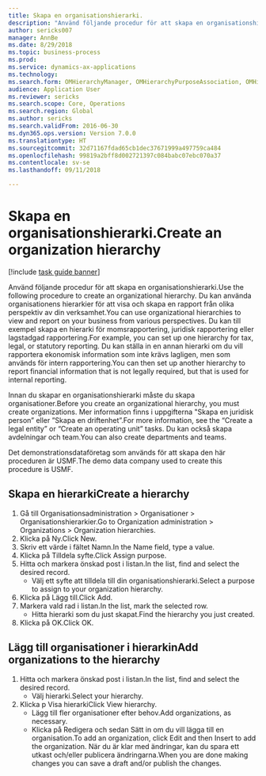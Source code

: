 ```yaml
--- 
title: Skapa en organisationshierarki.
description: "Använd följande procedur för att skapa en organisationshierarki."
author: sericks007
manager: AnnBe
ms.date: 8/29/2018
ms.topic: business-process
ms.prod: 
ms.service: dynamics-ax-applications
ms.technology: 
ms.search.form: OMHierarchyManager, OMHierarchyPurposeAssociation, OMHierarchySelection, HierarchyDesigner
audience: Application User
ms.reviewer: sericks
ms.search.scope: Core, Operations
ms.search.region: Global
ms.author: sericks
ms.search.validFrom: 2016-06-30
ms.dyn365.ops.version: Version 7.0.0
ms.translationtype: HT
ms.sourcegitcommit: 32d71167fdad65cb1dec37671999a497759ca484
ms.openlocfilehash: 99819a2bff8d002721397c084babc07ebc070a37
ms.contentlocale: sv-se
ms.lasthandoff: 09/11/2018

---
```

# <a name="create-an-organization-hierarchy"></a><span data-ttu-id="bfbd0-103">Skapa en organisationshierarki.</span><span class="sxs-lookup"><span data-stu-id="bfbd0-103">Create an organization hierarchy</span></span>

[!include [task guide banner](../../includes/task-guide-banner.md)]

<span data-ttu-id="bfbd0-104">Använd följande procedur för att skapa en organisationshierarki.</span><span class="sxs-lookup"><span data-stu-id="bfbd0-104">Use the following procedure to create an organizational hierarchy.</span></span> <span data-ttu-id="bfbd0-105">Du kan använda organisationens hierarkier för att visa och skapa en rapport från olika perspektiv av din verksamhet.</span><span class="sxs-lookup"><span data-stu-id="bfbd0-105">You can use organizational hierarchies to view and report on your business from various perspectives.</span></span> <span data-ttu-id="bfbd0-106">Du kan till exempel skapa en hierarki för momsrapportering, juridisk rapportering eller lagstadgad rapportering.</span><span class="sxs-lookup"><span data-stu-id="bfbd0-106">For example, you can set up one hierarchy for tax, legal, or statutory reporting.</span></span> <span data-ttu-id="bfbd0-107">Du kan ställa in en annan hierarki om du vill rapportera ekonomisk information som inte krävs lagligen, men som används för intern rapportering.</span><span class="sxs-lookup"><span data-stu-id="bfbd0-107">You can then set up another hierarchy to report financial information that is not legally required, but that is used for internal reporting.</span></span> 



<span data-ttu-id="bfbd0-108">Innan du skapar en organisationshierarki måste du skapa organisationer.</span><span class="sxs-lookup"><span data-stu-id="bfbd0-108">Before you create an organizational hierarchy, you must create organizations.</span></span> <span data-ttu-id="bfbd0-109">Mer information finns i uppgifterna "Skapa en juridisk person” eller ”Skapa en driftenhet”.</span><span class="sxs-lookup"><span data-stu-id="bfbd0-109">For more information, see the “Create a legal entity” or “Create an operating unit” tasks.</span></span> <span data-ttu-id="bfbd0-110">Du kan också skapa avdelningar och team.</span><span class="sxs-lookup"><span data-stu-id="bfbd0-110">You can also create departments and teams.</span></span> 



<span data-ttu-id="bfbd0-111">Det demonstrationsdataföretag som används för att skapa den här proceduren är USMF.</span><span class="sxs-lookup"><span data-stu-id="bfbd0-111">The demo data company used to create this procedure is USMF.</span></span>


## <a name="create-a-hierarchy"></a><span data-ttu-id="bfbd0-112">Skapa en hierarki</span><span class="sxs-lookup"><span data-stu-id="bfbd0-112">Create a hierarchy</span></span>
1. <span data-ttu-id="bfbd0-113">Gå till Organisationsadministration > Organisationer > Organisationshierarkier.</span><span class="sxs-lookup"><span data-stu-id="bfbd0-113">Go to Organization administration > Organizations > Organization hierarchies.</span></span>
2. <span data-ttu-id="bfbd0-114">Klicka på Ny.</span><span class="sxs-lookup"><span data-stu-id="bfbd0-114">Click New.</span></span>
3. <span data-ttu-id="bfbd0-115">Skriv ett värde i fältet Namn.</span><span class="sxs-lookup"><span data-stu-id="bfbd0-115">In the Name field, type a value.</span></span>
4. <span data-ttu-id="bfbd0-116">Klicka på Tilldela syfte.</span><span class="sxs-lookup"><span data-stu-id="bfbd0-116">Click Assign purpose.</span></span>
5. <span data-ttu-id="bfbd0-117">Hitta och markera önskad post i listan.</span><span class="sxs-lookup"><span data-stu-id="bfbd0-117">In the list, find and select the desired record.</span></span>
    * <span data-ttu-id="bfbd0-118">Välj ett syfte att tilldela till din organisationshierarki.</span><span class="sxs-lookup"><span data-stu-id="bfbd0-118">Select a purpose to assign to your organization hierarchy.</span></span>  
6. <span data-ttu-id="bfbd0-119">Klicka på Lägg till.</span><span class="sxs-lookup"><span data-stu-id="bfbd0-119">Click Add.</span></span>
7. <span data-ttu-id="bfbd0-120">Markera vald rad i listan.</span><span class="sxs-lookup"><span data-stu-id="bfbd0-120">In the list, mark the selected row.</span></span>
    * <span data-ttu-id="bfbd0-121">Hitta hierarki som du just skapat.</span><span class="sxs-lookup"><span data-stu-id="bfbd0-121">Find the hierarchy you just created.</span></span>  
8. <span data-ttu-id="bfbd0-122">Klicka på OK.</span><span class="sxs-lookup"><span data-stu-id="bfbd0-122">Click OK.</span></span>

## <a name="add-organizations-to-the-hierarchy"></a><span data-ttu-id="bfbd0-123">Lägg till organisationer i hierarkin</span><span class="sxs-lookup"><span data-stu-id="bfbd0-123">Add organizations to the hierarchy</span></span>
1. <span data-ttu-id="bfbd0-124">Hitta och markera önskad post i listan.</span><span class="sxs-lookup"><span data-stu-id="bfbd0-124">In the list, find and select the desired record.</span></span>
    * <span data-ttu-id="bfbd0-125">Välj hierarki.</span><span class="sxs-lookup"><span data-stu-id="bfbd0-125">Select your hierarchy.</span></span>  
2. <span data-ttu-id="bfbd0-126">Klicka p Visa hierarki</span><span class="sxs-lookup"><span data-stu-id="bfbd0-126">Click View hierarchy.</span></span>
    * <span data-ttu-id="bfbd0-127">Lägg till fler organisationer efter behov.</span><span class="sxs-lookup"><span data-stu-id="bfbd0-127">Add organizations, as necessary.</span></span>  
    * <span data-ttu-id="bfbd0-128">Klicka på Redigera och sedan Sätt in om du vill lägga till en organisation.</span><span class="sxs-lookup"><span data-stu-id="bfbd0-128">To add an organization, click Edit and then Insert to add the organization.</span></span>     <span data-ttu-id="bfbd0-129">När du är klar med ändringar, kan du spara ett utkast och/eller publicera ändringarna.</span><span class="sxs-lookup"><span data-stu-id="bfbd0-129">When you are done making changes you can save a draft and/or publish the changes.</span></span>  


